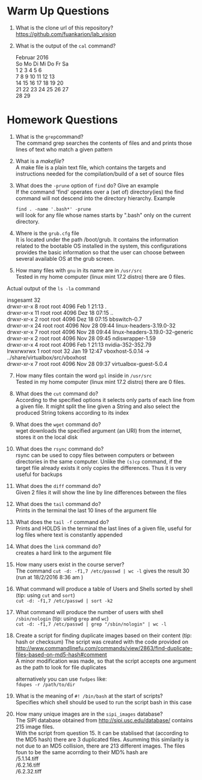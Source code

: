 # Warm Up Questions

1.  What is the clone url of this repository? <br>
    https://github.com/fuankarion/lab_vision

2.  What is the output of the ``cal`` command?<br>

       Februar 2016      
So Mo Di Mi Do Fr Sa  
    1  2  3  4  5  6  
 7  8  9 10 11 12 13  
14 15 16 17 18 19 20  
21 22 23 24 25 26 27  
28 29

# Homework Questions

1.  What is the ``grep``command? <br>
    The command grep searches the contents of files and and prints those lines of text who match a given pattern 

2.  What is a *makefile*? <br>
    A make file is a plain text file, which contains the targets and instructions needed for the compilation/build of a set of  source files

4.  What does the ``-prune`` option of ``find`` do? Give an example <br>
    If the command 'find' operates over a (set of) directory(ies) the find command will not descend into the directory hierarchy. Example <br>

	``find . -name '.bash*' -prune`` <br>
    will look for any file whose names starts by ".bash" only on the current directory.<br>

5.  Where is the ``grub.cfg``  file <br>
    It is located under the path /boot/grub.  It contains the information related to the bootable OS installed in the system, this configurations provides the basic information so that the user can choose between several available OS at the grub screen.<br> 

6.  How many files with ``gnu`` in its name are in ``/usr/src`` <br>
    Tested in my home computer (linux mint 17.2 distro) there are 0 files. <br>

Actual output of the ``ls -la`` command<br>

insgesamt 32 <br>
drwxr-xr-x  8 root root 4096 Feb  1 21:13 .<br>
drwxr-xr-x 11 root root 4096 Dez 18 07:15 ..<br>
drwxr-xr-x  2 root root 4096 Dez 18 07:15 bbswitch-0.7<br>
drwxr-xr-x 24 root root 4096 Nov 28 09:44 linux-headers-3.19.0-32<br>
drwxr-xr-x  7 root root 4096 Nov 28 09:44 linux-headers-3.19.0-32-generic<br>
drwxr-xr-x  2 root root 4096 Nov 28 09:45 ndiswrapper-1.59<br>
drwxr-xr-x  4 root root 4096 Feb  1 21:13 nvidia-352-352.79<br>
lrwxrwxrwx  1 root root   32 Jan 19 12:47 vboxhost-5.0.14 -> ../share/virtualbox/src/vboxhost<br>
drwxr-xr-x  7 root root 4096 Nov 28 09:37 virtualbox-guest-5.0.4<br>

7.  How many files contain the word ``gpl`` inside in ``/usr/src``<br>
    Tested in my home computer (linux mint 17.2 distro) there are 0 files. 

8.  What does the ``cut`` command do? <br>
    According to the specified options it selects only parts of each line from a given file. It might split the line given a String and also select the produced String tokens according to its index

9.  What does the ``wget`` command do? <br>
    wget downloads the specified argument (an URI) from the internet, stores it on the local disk

9.  What does the ``rsync`` command do? <br>
    rsync can be used to copy files between computers or between directories in the same computer. Unlike the ``(s)cp`` command,  if the target file already exists it only copies the differences. Thus it is very useful for backups

10.  What does the ``diff`` command do? <br>
    Given 2 files it will show the line by line differences between the files

10.  What does the ``tail`` command do? <br>
   Prints in the terminal the last 10 lines of the argument file

10.  What does the ``tail -f`` command do? <br>
    Prints and HOLDS in the terminal the last lines of a given file, useful for log files where text is constantly appended

10.  What does the ``link`` command do? <br>
    creates a hard link to the argument file

11.  How many users exist in the course server? <br>
    The command ``cut -d: -f1,7 /etc/passwd | wc -l``  gives the result 30 (run at 18/2/2016 8:36 am )

12. What command will produce a table of Users and Shells sorted by shell (tip: using ``cut`` and ``sort``) <br>
    ``cut -d: -f1,7 /etc/passwd | sort -k2``

13. What command will produce the number of users with shell ``/sbin/nologin`` (tip: using ``grep`` and ``wc``) <br>
    ``cut -d: -f1,7 /etc/passwd | grep "/sbin/nologin" | wc -l``

15. Create a script for finding duplicate images based on their content (tip: hash or checksum)
	The script was created with the code provided on http://www.commandlinefu.com/commands/view/2863/find-duplicate-files-based-on-md5-hash#comment <br>
  A minor modification was made, so that the script accepts one argument as the path to look for file duplicates 
	
    alternatively you can use ``fudpes`` like: <br>
	``fdupes -r /path/to/dir``


16. What is the meaning of ``#! /bin/bash`` at the start of scripts? <br>
    Specifies which shell should be used to run the script bash in this case

17. How many unique images are in the ``sipi_images`` database? <br>
	The SIPI database obtained from http://sipi.usc.edu/database/ contains 215 image files. <br>
With the script from question 15. It can be stablised that (according to the MD5 hash) there are 3 duplicated files. Asumming this similarity is not due to an MD5 collision, there are 213 different images. The files foun to be the same acorrding to their MD% hash are <br>
/5.1.14.tiff<br>
/6.2.16.tiff<br>
/6.2.32.tiff<br>

    


